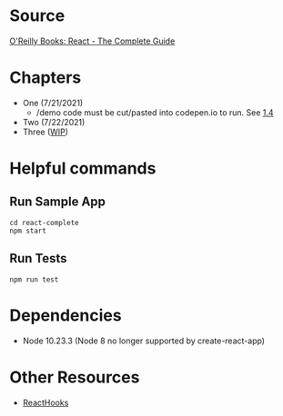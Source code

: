 # Source
[O'Reilly Books: React - The Complete Guide](https://learning.oreilly.com/videos/react-the/9781789132229/)

# Chapters
* One (7/21/2021)
  * /demo code must be cut/pasted into codepen.io to run. See [1.4](https://learning.oreilly.com/videos/react-the-complete/9781789132229/9781789132229-video1_4/)
* Two (7/22/2021)
* Three ([WIP](https://learning.oreilly.com/videos/react-the-complete/9781789132229/9781789132229-video3_19/))

# Helpful commands
## Run Sample App
```
cd react-complete
npm start
```

## Run Tests
```
npm run test
```


# Dependencies
* Node 10.23.3 (Node 8 no longer supported by create-react-app)

# Other Resources
* [ReactHooks](https://medium.com/capbase-engineering/react-hooks-is-the-functional-paradise-youve-been-waiting-for-994e53f65f94)
